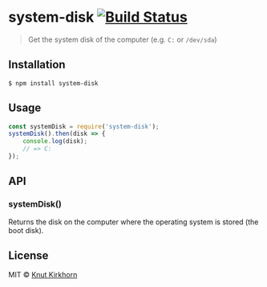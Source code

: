 # system-disk [![Build Status](https://travis-ci.org/Knutakir/system-disk.svg?branch=master)](https://travis-ci.org/Knutakir/system-disk)
> Get the system disk of the computer (e.g. `C:` or `/dev/sda`)

## Installation
```
$ npm install system-disk
```

## Usage
```js
const systemDisk = require('system-disk');
systemDisk().then(disk => {
    console.log(disk);
    // => C:
});
```

## API
### systemDisk()
Returns the disk on the computer where the operating system is stored (the boot disk).

## License
MIT © [Knut Kirkhorn](LICENSE)
